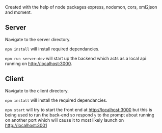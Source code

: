 Created with the help of node packages express, nodemon, cors, xml2json and moment.

## Server

Navigate to the server directory.

`npm install` will install required dependancies.

`npm run server:dev` will start up the backend which acts as a local api running on [http://localhost:3000](http://localhost:3000).

## Client

Navigate to the client directory.

`npm install` will install the required dependancies.

`npm start` will try to start the front end at [http://localhost:3000](http://localhost:3000) but this is being used to run the back-end so respond `y` to the prompt about running on another port which will cause it to most likely launch on [http://localhost:3001](http://localhost:3001)

